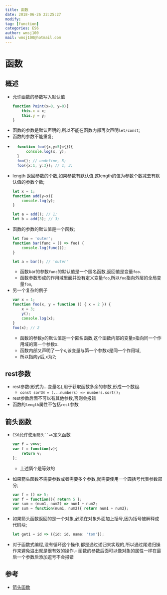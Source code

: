 ```yaml
---
title: 函数 
date: 2018-06-26 22:25:27	
modify: 
tag: [function]
categories: ES6
author: wmsj100
mail: wmsj100@hotmail.com
---
```


# 函数

## 概述
- 允许函数的参数写入默认值
	```ts
	function Point(x=0, y=0){
		this.x = x;
		this.y = y;
	}
	```
- 函数的参数是默认声明的,所以不能在函数内部再次声明`let/const`;
- 函数的参数不能重复;
- ```ts
	function foo({x,y=5}={}){
		console.log(x, y);
	}
	foo(); // undefine, 5;
	foo({x:1, y:3}); // 1, 3;
	```
- length 返回参数的个数,如果参数有默认值,这length的值为参数个数减去有默认值的参数个数;
	```ts
	let x = 1;
	function add(y=x){
		console.log(y);
	}

	let a = add(); // 1;
	let b = add(3); // 3;
	```
- 函数的参数的默认值是一个函数;
	```ts
	let foo = 'outer';
	function bar(func = () => foo) {
		console.log(func());
	}

	let a = bar(); // 'outer'
	```
	- 函数bar的参数`func`的默认值是一个匿名函数,返回值是变量`foo`.
	- 函数参数形成的作用域里面并没有定义变量`foo`,所以`foo`指向外层的全局变量`foo`,
- 另一个复杂的例子
	```ts
	var x = 1;
	function foo(x, y = function () { x = 2 }) {
		x = 3;
		y();
		console.log(x);
	}
	foo(x); // 2
	```
	- 函数的参数y的默认值是一个匿名函数,这个函数内部的变量x指向同一个作用域的第一个参数x.
	- 函数内部又声明了一个x,该变量与第一个参数x是同一个作用域,
	- 所以指向y后,x为2;

## rest参数
- rest参数(形式为...变量名),用于获取函数多余的参数,形成一个数组.
	- `const sortN = (...numbers) => numbers.sort();`
- rest参数后面不可以有其他参数,否则会报错
- 函数的`length`属性不包括`rest`参数

## 箭头函数
- `ES6`允许使用`箭头``=>`定义函数
	```ts
	var f = v=>v;
	var f = function(v){
		return v;
	};
	```
	- 上述俩个是等效的
- 如果箭头函数不需要参数或者需要多个参数,就需要使用一个圆括号代表参数部分;
	```ts
	var f = () => 5;
	var f = function(){ return 5 };
	var sum = (num1, num2) => num1 + num2;
	var sum = function(num1, num2){ return num1 + num2};
	```
- 如果箭头函数返回的是一个对象,必须在对象外面加上括号,因为括号被解释成代码块;
	```ts
	let get1 = id => ({id: id, name: 'tom'});
	```

- 对于函数式编程,没有循环这个操作,都是通过递归来实现的,所以通过尾递归操作来避免溢出就是很有效的操作.- 函数的参数后面可以像对象的属性一样在最后一个参数后添加逗号不会报错

## 参考
- [箭头函数](http://es6.ruanyifeng.com/?search=%E7%AE%AD%E5%A4%B4%E5%87%BD%E6%95%B0&x=10&y=9#docs/function)
